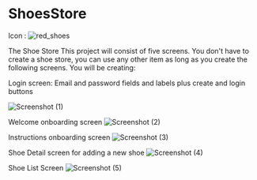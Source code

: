 # ShoesStore
Icon :
 ![red_shoes](https://user-images.githubusercontent.com/87489620/200373644-693440b7-beb9-41d5-ac6a-6de5b74bb8f6.png)

The Shoe Store
This project will consist of five screens. You don't have to create a shoe store, you can use any other item as long as you create the following screens. You will be creating:

Login screen: Email and password fields and labels plus create and login buttons

![Screenshot (1)](https://user-images.githubusercontent.com/87489620/200374156-0d0d9ba1-50d8-48b4-92bc-3cb2d26e4c14.png)

Welcome onboarding screen
![Screenshot (2)](https://user-images.githubusercontent.com/87489620/200375145-73f9eaf5-b2af-46b8-9304-16e04e993084.png)


Instructions onboarding screen
![Screenshot (3)](https://user-images.githubusercontent.com/87489620/200375186-2536a108-85c8-4cdf-914b-7c64748ef1b2.png)

Shoe Detail screen for adding a new shoe
![Screenshot (4)](https://user-images.githubusercontent.com/87489620/200375219-f8f86af3-7025-4dd0-ad54-8c522e92feed.png)

Shoe List Screen
![Screenshot (5)](https://user-images.githubusercontent.com/87489620/200377945-6869b6ea-35a3-4637-a8ec-1368b74b7e8f.png)




